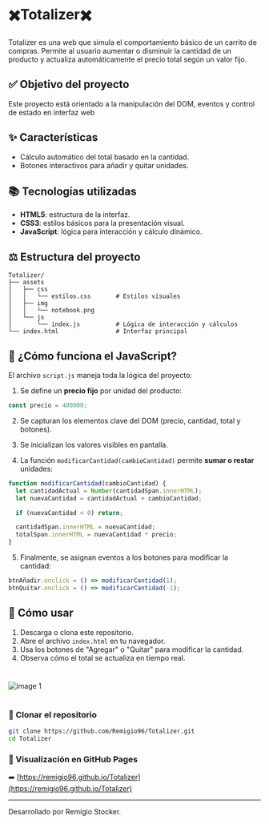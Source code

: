 # ✖️Totalizer✖️

Totalizer es una  web que simula el comportamiento básico de un carrito de compras. Permite al usuario aumentar o disminuir la cantidad de un producto y actualiza automáticamente el precio total según un valor fijo.

## ✅ Objetivo del proyecto

Este proyecto está orientado a la  manipulación del DOM, eventos y control de estado en interfaz web

## ✨ Características

- Cálculo automático del total basado en la cantidad.
- Botones interactivos para añadir y quitar unidades.

## 📚 Tecnologías utilizadas

- **HTML5**: estructura de la interfaz.
- **CSS3**: estilos básicos para la presentación visual.
- **JavaScript**: lógica para interacción y cálculo dinámico.

## ⚖️ Estructura del proyecto

```
Totalizer/
├── assets
│   ├── css
│   │   └── estilos.css       # Estilos visuales
│   ├── img
│   │   └── notebook.png
│   └── js
│       └── index.js          # Lógica de interacción y cálculos
└── index.html                # Interfaz principal
```
## 🧠 ¿Cómo funciona el JavaScript?

El archivo `script.js` maneja toda la lógica del proyecto:

1. Se define un **precio fijo** por unidad del producto:
```js
const precio = 400000;
```

2. Se capturan los elementos clave del DOM (precio, cantidad, total y botones).
3. Se inicializan los valores visibles en pantalla.

4. La función `modificarCantidad(cambioCantidad)` permite **sumar o restar** unidades:
```js
function modificarCantidad(cambioCantidad) {
  let cantidadActual = Number(cantidadSpan.innerHTML);
  let nuevaCantidad = cantidadActual + cambioCantidad;

  if (nuevaCantidad < 0) return;

  cantidadSpan.innerHTML = nuevaCantidad;
  totalSpan.innerHTML = nuevaCantidad * precio;
}
```
5. Finalmente, se asignan eventos a los botones para modificar la cantidad:
```js
btnAñadir.onclick = () => modificarCantidad(1);
btnQuitar.onclick = () => modificarCantidad(-1);
```


## 🔧 Cómo usar

1. Descarga o clona este repositorio.
2. Abre el archivo `index.html` en tu navegador.
3. Usa los botones de "Agregar" o "Quitar" para modificar la cantidad.
4. Observa cómo el total se actualiza en tiempo real.
   
#
![image 1](https://github.com/user-attachments/assets/3ed93d71-cc4f-4c03-b1a9-754a3cb98a29)
#

### 🔁 Clonar el repositorio

```bash
git clone https://github.com/Remigio96/Totalizer.git
cd Totalizer
```
### 🚀 Visualización en GitHub Pages

➡️ [https://remigio96.github.io/Totalizer](https://remigio96.github.io/Totalizer)



---

Desarrollado por Remigio Stocker.
